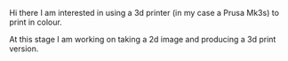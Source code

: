 Hi there 
I am interested in using a 3d printer (in my case a Prusa Mk3s) to print in colour.

At this stage I am working on taking a 2d image and producing a 3d print version.
